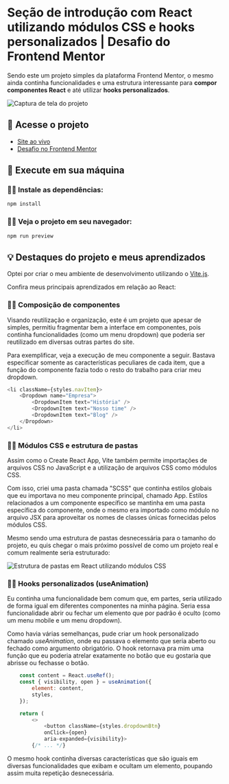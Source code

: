 # Seção de introdução com React utilizando módulos CSS e hooks personalizados | Desafio do Frontend Mentor

Sendo este um projeto simples da plataforma Frontend Mentor, o mesmo ainda continha funcionalidades e uma estrutura interessante para **compor componentes React** e até utilizar **hooks personalizados**.

![Captura de tela do projeto](https://user-images.githubusercontent.com/72027449/210087631-f2d609c6-3c3d-47c8-b178-b7e9f393df21.png)

## 🔗 Acesse o projeto

* [Site ao vivo](https://leo-henrique.github.io/intro-section//)
* [Desafio no Frontend Mentor](https://www.frontendmentor.io/challenges/intro-section-with-dropdown-navigation-ryaPetHE5)

## 🚀 Execute em sua máquina

### 👨‍💻 Instale as dependências:
```bash
npm install
```

### 👨‍💻 Veja o projeto em seu navegador:
```bash
npm run preview
```

## 💡 Destaques do projeto e meus aprendizados

Optei por criar o meu ambiente de desenvolvimento utilizando o [Vite.js](https://vitejs.dev/).

Confira meus principais aprendizados em relação ao React:

### 👨‍💻 Composição de componentes

Visando reutilização e organização, este é um projeto que apesar de simples, permitiu fragmentar bem a interface em componentes, pois continha funcionalidades (como um menu dropdown) que poderia ser reutilizado em diversas outras partes do site.

Para exemplificar, veja a execução de meu componente a seguir. Bastava especificar somente as características peculiares de cada item, que a função do componente fazia todo o resto do trabalho para criar meu dropdown.

```js
<li className={styles.navItem}>
    <Dropdown name="Empresa">
        <DropdownItem text="História" />
        <DropdownItem text="Nosso time" />
        <DropdownItem text="Blog" />
    </Dropdown>
</li>
```

### 👨‍💻 Módulos CSS e estrutura de pastas

Assim como o Create React App, Vite também permite importações de arquivos CSS no JavaScript e a utilização de arquivos CSS como módulos CSS.

Com isso, criei uma pasta chamada "SCSS" que continha estilos globais que eu importava no meu componente principal, chamado App. Estilos relacionados a um componente específico se mantinha em uma pasta específica do componente, onde o mesmo era importado como módulo no arquivo JSX para aproveitar os nomes de classes únicas fornecidas pelos módulos CSS.

Mesmo sendo uma estrutura de pastas desnecessária para o tamanho do projeto, eu quis chegar o mais próximo possível de como um projeto real e comum realmente seria estruturado:

![Estrutura de pastas em React utilizando módulos CSS](https://user-images.githubusercontent.com/72027449/210089483-2c6b47a6-0289-4b07-abd3-4eab82a8cb06.png)


### 👨‍💻 Hooks personalizados (useAnimation)

Eu continha uma funcionalidade bem comum que, em partes, seria utilizado de forma igual em diferentes componentes na minha página. Seria essa funcionalidade abrir ou fechar um elemento que por padrão é oculto (como um menu mobile e um menu dropdown).

Como havia várias semelhanças, pude criar um hook personalizado chamado *useAnimation*, onde eu passava o elemento que seria aberto ou fechado como argumento obrigatório. O hook retornava pra mim uma função que eu poderia atrelar exatamente no botão que eu gostaria que abrisse ou fechasse o botão.

```js
    const content = React.useRef();
    const { visibility, open } = useAnimation({
        element: content,
        styles,
    });

    return (
        <>
            <button className={styles.dropdownBtn}
            onClick={open}
            aria-expanded={visibility}>
        {/* ... */}
```

O mesmo hook continha diversas características que são iguais em diversas funcionalidades que exibam e ocultam um elemento, poupando assim muita repetição desnecessária.